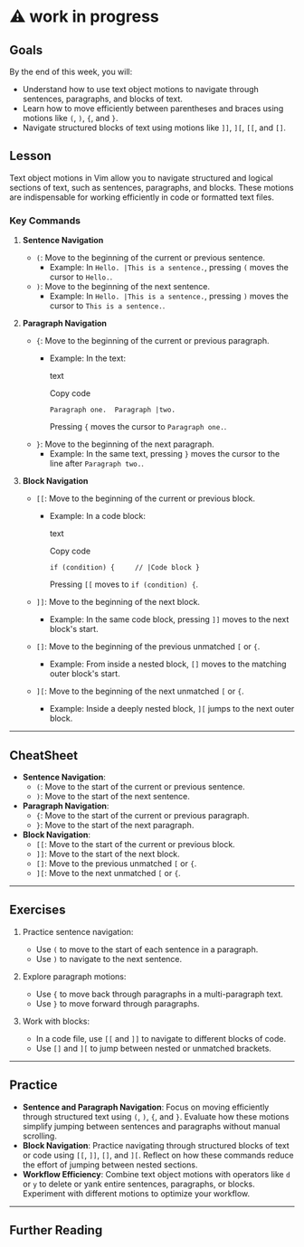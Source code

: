 # ⚠️ work in progress

## Goals

By the end of this week, you will:

- Understand how to use text object motions to navigate through sentences, paragraphs, and blocks of text.
- Learn how to move efficiently between parentheses and braces using motions like `(`, `)`, `{`, and `}`.
- Navigate structured blocks of text using motions like `]]`, `][`, `[[`, and `[]`.

## Lesson

Text object motions in Vim allow you to navigate structured and logical sections of text, such as sentences, paragraphs, and blocks. These motions are indispensable for working efficiently in code or formatted text files.

### Key Commands

1. **Sentence Navigation**
    
    - `(`: Move to the beginning of the current or previous sentence.
        - Example: In `Hello. |This is a sentence.`, pressing `(` moves the cursor to `Hello.`.
    - `)`: Move to the beginning of the next sentence.
        - Example: In `Hello. |This is a sentence.`, pressing `)` moves the cursor to `This is a sentence.`.
2. **Paragraph Navigation**
    
    - `{`: Move to the beginning of the current or previous paragraph.
        - Example: In the text:
            
            text
            
            Copy code
            
            `Paragraph one.  Paragraph |two.`
            
            Pressing `{` moves the cursor to `Paragraph one.`.
    - `}`: Move to the beginning of the next paragraph.
        - Example: In the same text, pressing `}` moves the cursor to the line after `Paragraph two.`.
3. **Block Navigation**
    
    - `[[`: Move to the beginning of the current or previous block.
        
        - Example: In a code block:
            
            text
            
            Copy code
            
            `if (condition) {     // |Code block }`
            
            Pressing `[[` moves to `if (condition) {`.
    - `]]`: Move to the beginning of the next block.
        
        - Example: In the same code block, pressing `]]` moves to the next block's start.
    - `[]`: Move to the beginning of the previous unmatched `[` or `{`.
        
        - Example: From inside a nested block, `[]` moves to the matching outer block's start.
    - `][`: Move to the beginning of the next unmatched `[` or `{`.
        
        - Example: Inside a deeply nested block, `][` jumps to the next outer block.

---

## CheatSheet

- **Sentence Navigation**:
    - `(`: Move to the start of the current or previous sentence.
    - `)`: Move to the start of the next sentence.
- **Paragraph Navigation**:
    - `{`: Move to the start of the current or previous paragraph.
    - `}`: Move to the start of the next paragraph.
- **Block Navigation**:
    - `[[`: Move to the start of the current or previous block.
    - `]]`: Move to the start of the next block.
    - `[]`: Move to the previous unmatched `[` or `{`.
    - `][`: Move to the next unmatched `[` or `{`.

---

## Exercises

1. Practice sentence navigation:
    
    - Use `(` to move to the start of each sentence in a paragraph.
    - Use `)` to navigate to the next sentence.
2. Explore paragraph motions:
    
    - Use `{` to move back through paragraphs in a multi-paragraph text.
    - Use `}` to move forward through paragraphs.
3. Work with blocks:
    
    - In a code file, use `[[` and `]]` to navigate to different blocks of code.
    - Use `[]` and `][` to jump between nested or unmatched brackets.

---

## Practice

- **Sentence and Paragraph Navigation**: Focus on moving efficiently through structured text using `(`, `)`, `{`, and `}`. Evaluate how these motions simplify jumping between sentences and paragraphs without manual scrolling.
- **Block Navigation**: Practice navigating through structured blocks of text or code using `[[`, `]]`, `[]`, and `][`. Reflect on how these commands reduce the effort of jumping between nested sections.
- **Workflow Efficiency**: Combine text object motions with operators like `d` or `y` to delete or yank entire sentences, paragraphs, or blocks. Experiment with different motions to optimize your workflow.

---

## Further Reading

